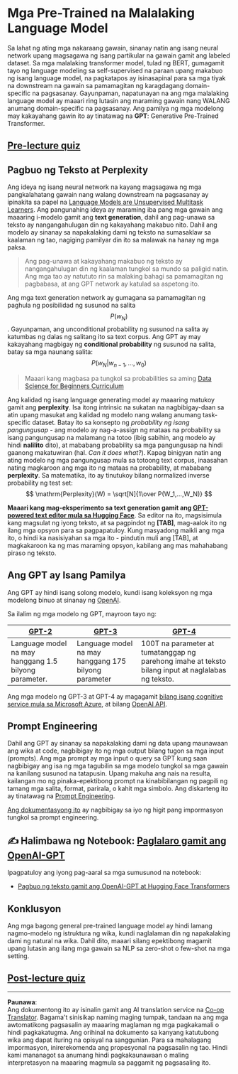 <!--
CO_OP_TRANSLATOR_METADATA:
{
  "original_hash": "2efbb183384a50f0fc0cde02534d912f",
  "translation_date": "2025-08-28T02:43:02+00:00",
  "source_file": "lessons/5-NLP/20-LangModels/README.md",
  "language_code": "tl"
}
-->
# Mga Pre-Trained na Malalaking Language Model

Sa lahat ng ating mga nakaraang gawain, sinanay natin ang isang neural network upang magsagawa ng isang partikular na gawain gamit ang labeled dataset. Sa mga malalaking transformer model, tulad ng BERT, gumagamit tayo ng language modeling sa self-supervised na paraan upang makabuo ng isang language model, na pagkatapos ay isinasapinal para sa mga tiyak na downstream na gawain sa pamamagitan ng karagdagang domain-specific na pagsasanay. Gayunpaman, napatunayan na ang mga malalaking language model ay maaari ring lutasin ang maraming gawain nang WALANG anumang domain-specific na pagsasanay. Ang pamilya ng mga modelong may kakayahang gawin ito ay tinatawag na **GPT**: Generative Pre-Trained Transformer.

## [Pre-lecture quiz](https://red-field-0a6ddfd03.1.azurestaticapps.net/quiz/120)

## Pagbuo ng Teksto at Perplexity

Ang ideya ng isang neural network na kayang magsagawa ng mga pangkalahatang gawain nang walang downstream na pagsasanay ay ipinakita sa papel na [Language Models are Unsupervised Multitask Learners](https://cdn.openai.com/better-language-models/language_models_are_unsupervised_multitask_learners.pdf). Ang pangunahing ideya ay maraming iba pang mga gawain ang maaaring i-modelo gamit ang **text generation**, dahil ang pag-unawa sa teksto ay nangangahulugan din ng kakayahang makabuo nito. Dahil ang modelo ay sinanay sa napakalaking dami ng teksto na sumasaklaw sa kaalaman ng tao, nagiging pamilyar din ito sa malawak na hanay ng mga paksa.

> Ang pag-unawa at kakayahang makabuo ng teksto ay nangangahulugan din ng kaalaman tungkol sa mundo sa paligid natin. Ang mga tao ay natututo rin sa malaking bahagi sa pamamagitan ng pagbabasa, at ang GPT network ay katulad sa aspetong ito.

Ang mga text generation network ay gumagana sa pamamagitan ng paghula ng posibilidad ng susunod na salita $$P(w_N)$$. Gayunpaman, ang unconditional probability ng susunod na salita ay katumbas ng dalas ng salitang ito sa text corpus. Ang GPT ay may kakayahang magbigay ng **conditional probability** ng susunod na salita, batay sa mga naunang salita: $$P(w_N | w_{n-1}, ..., w_0)$$

> Maaari kang magbasa pa tungkol sa probabilities sa aming [Data Science for Beginners Curriculum](https://github.com/microsoft/Data-Science-For-Beginners/tree/main/1-Introduction/04-stats-and-probability)

Ang kalidad ng isang language generating model ay maaaring matukoy gamit ang **perplexity**. Isa itong intrinsic na sukatan na nagbibigay-daan sa atin upang masukat ang kalidad ng modelo nang walang anumang task-specific dataset. Batay ito sa konsepto ng *probability ng isang pangungusap* - ang modelo ay nag-a-assign ng mataas na probability sa isang pangungusap na malamang na totoo (ibig sabihin, ang modelo ay hindi **nalilito** dito), at mababang probability sa mga pangungusap na hindi gaanong makatuwiran (hal. *Can it does what?*). Kapag binigyan natin ang ating modelo ng mga pangungusap mula sa totoong text corpus, inaasahan nating magkaroon ang mga ito ng mataas na probability, at mababang **perplexity**. Sa matematika, ito ay tinutukoy bilang normalized inverse probability ng test set:
$$
\mathrm{Perplexity}(W) = \sqrt[N]{1\over P(W_1,...,W_N)}
$$ 

**Maaari kang mag-eksperimento sa text generation gamit ang [GPT-powered text editor mula sa Hugging Face](https://transformer.huggingface.co/doc/gpt2-large)**. Sa editor na ito, magsisimula kang magsulat ng iyong teksto, at sa pagpindot ng **[TAB]**, mag-aalok ito ng ilang mga opsyon para sa pagpapatuloy. Kung masyadong maikli ang mga ito, o hindi ka nasisiyahan sa mga ito - pindutin muli ang [TAB], at magkakaroon ka ng mas maraming opsyon, kabilang ang mas mahahabang piraso ng teksto.

## Ang GPT ay Isang Pamilya

Ang GPT ay hindi isang solong modelo, kundi isang koleksyon ng mga modelong binuo at sinanay ng [OpenAI](https://openai.com). 

Sa ilalim ng mga modelo ng GPT, mayroon tayo ng:

| [GPT-2](https://huggingface.co/docs/transformers/model_doc/gpt2#openai-gpt2) | [GPT-3](https://openai.com/research/language-models-are-few-shot-learners) | [GPT-4](https://openai.com/gpt-4) |
| -- | -- | -- |
|Language model na may hanggang 1.5 bilyong parameter. | Language model na may hanggang 175 bilyong parameter | 100T na parameter at tumatanggap ng parehong imahe at teksto bilang input at naglalabas ng teksto. |

Ang mga modelo ng GPT-3 at GPT-4 ay magagamit [bilang isang cognitive service mula sa Microsoft Azure](https://azure.microsoft.com/en-us/services/cognitive-services/openai-service/#overview?WT.mc_id=academic-77998-cacaste), at bilang [OpenAI API](https://openai.com/api/).

## Prompt Engineering

Dahil ang GPT ay sinanay sa napakalaking dami ng data upang maunawaan ang wika at code, nagbibigay ito ng mga output bilang tugon sa mga input (prompts). Ang mga prompt ay mga input o query sa GPT kung saan nagbibigay ang isa ng mga tagubilin sa mga modelo tungkol sa mga gawain na kanilang susunod na tatapusin. Upang makuha ang nais na resulta, kailangan mo ng pinaka-epektibong prompt na kinabibilangan ng pagpili ng tamang mga salita, format, parirala, o kahit mga simbolo. Ang diskarteng ito ay tinatawag na [Prompt Engineering](https://learn.microsoft.com/en-us/shows/ai-show/the-basics-of-prompt-engineering-with-azure-openai-service?WT.mc_id=academic-77998-bethanycheum).

[Ang dokumentasyong ito](https://learn.microsoft.com/en-us/semantic-kernel/prompt-engineering/?WT.mc_id=academic-77998-bethanycheum) ay nagbibigay sa iyo ng higit pang impormasyon tungkol sa prompt engineering.

## ✍️ Halimbawa ng Notebook: [Paglalaro gamit ang OpenAI-GPT](GPT-PyTorch.ipynb)

Ipagpatuloy ang iyong pag-aaral sa mga sumusunod na notebook:

* [Pagbuo ng teksto gamit ang OpenAI-GPT at Hugging Face Transformers](GPT-PyTorch.ipynb)

## Konklusyon

Ang mga bagong general pre-trained language model ay hindi lamang nagmo-modelo ng istruktura ng wika, kundi naglalaman din ng napakalaking dami ng natural na wika. Dahil dito, maaari silang epektibong magamit upang lutasin ang ilang mga gawain sa NLP sa zero-shot o few-shot na mga setting.

## [Post-lecture quiz](https://red-field-0a6ddfd03.1.azurestaticapps.net/quiz/220)

---

**Paunawa**:  
Ang dokumentong ito ay isinalin gamit ang AI translation service na [Co-op Translator](https://github.com/Azure/co-op-translator). Bagama't sinisikap naming maging tumpak, tandaan na ang mga awtomatikong pagsasalin ay maaaring maglaman ng mga pagkakamali o hindi pagkakatugma. Ang orihinal na dokumento sa kanyang katutubong wika ang dapat ituring na opisyal na sanggunian. Para sa mahalagang impormasyon, inirerekomenda ang propesyonal na pagsasalin ng tao. Hindi kami mananagot sa anumang hindi pagkakaunawaan o maling interpretasyon na maaaring magmula sa paggamit ng pagsasaling ito.